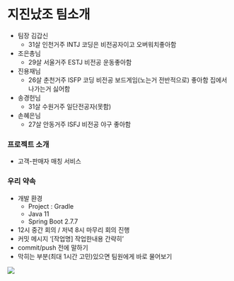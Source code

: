 # 지진났조 팀소개

- 팀장 김갑신
    - 31살 인천거주 INTJ 코딩은 비전공자이고 오버워치좋아함
- 조은총님
    - 29살 서울거주 ESTJ 비전공 운동좋아함
- 진용재님
    - 26살 춘천거주 ISFP 코딩 비전공 보드게임(노는거 전반적으로) 좋아함 집에서 나가는거 싫어함
- 송경헌님
    - 31살 수원거주 일단전공자(못함)
- 손혜은님
    - 27살 안동거주 ISFJ 비전공 야구 좋아함



### 프로젝트 소개

- 고객-판매자 매칭 서비스


### 우리 약속

- 개발 환경
    - Project : Gradle
    - Java 11
    - Spring Boot 2.7.7
- 12시 중간 회의 / 저녁 8시 마무리 회의 진행
- 커밋 메시지 ‘[작업명] 작업한내용 간략히’
- commit/push 전에 말하기
- 막히는 부분(최대 1시간 고민)있으면 팀원에게 바로 물어보기


<img src="https://s3.us-west-2.amazonaws.com/secure.notion-static.com/6690fb28-8946-46cb-acda-f60039fe5328/%E1%84%89%E1%85%B3%E1%84%8F%E1%85%B3%E1%84%85%E1%85%B5%E1%86%AB%E1%84%89%E1%85%A3%E1%86%BA_2023-01-24_%E1%84%8B%E1%85%A9%E1%84%92%E1%85%AE_8.46.54.png?X-Amz-Algorithm=AWS4-HMAC-SHA256&X-Amz-Content-Sha256=UNSIGNED-PAYLOAD&X-Amz-Credential=AKIAT73L2G45EIPT3X45%2F20230125%2Fus-west-2%2Fs3%2Faws4_request&X-Amz-Date=20230125T005259Z&X-Amz-Expires=86400&X-Amz-Signature=2f730522305d356df0094b103a274581868a778214955834fb8b6f53b35cc908&X-Amz-SignedHeaders=host&response-content-disposition=filename%3D%22%25E1%2584%2589%25E1%2585%25B3%25E1%2584%258F%25E1%2585%25B3%25E1%2584%2585%25E1%2585%25B5%25E1%2586%25AB%25E1%2584%2589%25E1%2585%25A3%25E1%2586%25BA%25202023-01-24%2520%25E1%2584%258B%25E1%2585%25A9%25E1%2584%2592%25E1%2585%25AE%25208.46.54.png%22&x-id=GetObject">
